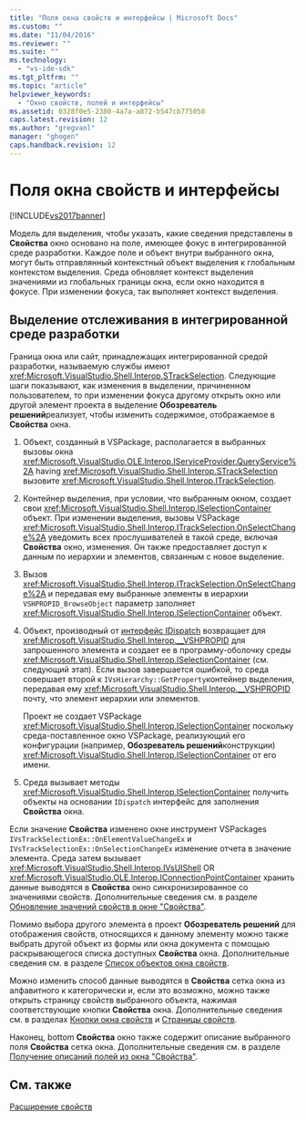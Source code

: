 ```yaml
---
title: "Поля окна свойств и интерфейсы | Microsoft Docs"
ms.custom: ""
ms.date: "11/04/2016"
ms.reviewer: ""
ms.suite: ""
ms.technology: 
  - "vs-ide-sdk"
ms.tgt_pltfrm: ""
ms.topic: "article"
helpviewer_keywords: 
  - "Окно свойств, полей и интерфейсы"
ms.assetid: 0328f0e5-2380-4a7a-a872-b547cb775050
caps.latest.revision: 12
ms.author: "gregvanl"
manager: "ghogen"
caps.handback.revision: 12
---
```

# Поля окна свойств и интерфейсы
[!INCLUDE[vs2017banner](../../code-quality/includes/vs2017banner.md)]

Модель для выделения, чтобы указать, какие сведения представлены в **Свойства** окно основано на поле, имеющее фокус в интегрированной среде разработки.  Каждое поле и объект внутри выбранного окна, могут быть отправлянный контекстный объект выделения к глобальным контекстом выделения.  Среда обновляет контекст выделения значениями из глобальных границы окна, если окно находится в фокусе.  При изменении фокуса, так выполняет контекст выделения.  
  
## Выделение отслеживания в интегрированной среде разработки  
 Граница окна или сайт, принадлежащих интегрированной средой разработки, называемую службы имеют <xref:Microsoft.VisualStudio.Shell.Interop.STrackSelection>.  Следующие шаги показывают, как изменения в выделении, причиненном пользователем, то при изменении фокуса другому открыть окно или другой элемент проекта в выделение **Обозреватель решений**реализует, чтобы изменить содержимое, отображаемое в  **Свойства** окна.  
  
1.  Объект, созданный в VSPackage, располагается в выбранных вызовы окна <xref:Microsoft.VisualStudio.OLE.Interop.IServiceProvider.QueryService%2A> having  <xref:Microsoft.VisualStudio.Shell.Interop.STrackSelection> вызовите  <xref:Microsoft.VisualStudio.Shell.Interop.ITrackSelection>.  
  
2.  Контейнер выделения, при условии, что выбранным окном, создает свои <xref:Microsoft.VisualStudio.Shell.Interop.ISelectionContainer> объект.  При изменении выделения, вызовы VSPackage <xref:Microsoft.VisualStudio.Shell.Interop.ITrackSelection.OnSelectChange%2A> уведомить всех прослушивателей в такой среде, включая  **Свойства** окно, изменения.  Он также предоставляет доступ к данным по иерархии и элементов, связанным с новое выделение.  
  
3.  Вызов <xref:Microsoft.VisualStudio.Shell.Interop.ITrackSelection.OnSelectChange%2A> и передавая ему выбранные элементы в иерархии  `VSHPROPID_BrowseObject` параметр заполняет  <xref:Microsoft.VisualStudio.Shell.Interop.ISelectionContainer> объект.  
  
4.  Объект, производный от [интерфейс IDispatch](http://msdn.microsoft.com/ru-ru/ebbff4bc-36b2-4861-9efa-ffa45e013eb5) возвращает для  <xref:Microsoft.VisualStudio.Shell.Interop.__VSHPROPID> для запрошенного элемента и создает ее в программу\-оболочку среды  <xref:Microsoft.VisualStudio.Shell.Interop.ISelectionContainer> \(см. следующий этап\).  Если вызов завершается ошибкой, то среда совершает второй к `IVsHierarchy::GetProperty`контейнер выделения, передавая ему  <xref:Microsoft.VisualStudio.Shell.Interop.__VSHPROPID> почту, что элемент иерархии или элементов.  
  
     Проект не создает VSPackage <xref:Microsoft.VisualStudio.Shell.Interop.ISelectionContainer> поскольку среда\-поставленное окно VSPackage, реализующий его конфигурации \(например,  **Обозреватель решений**конструкции\)  <xref:Microsoft.VisualStudio.Shell.Interop.ISelectionContainer> от его имени.  
  
5.  Среда вызывает методы <xref:Microsoft.VisualStudio.Shell.Interop.ISelectionContainer> получить объекты на основании  `IDispatch` интерфейс для заполнения  **Свойства** окна.  
  
 Если значение **Свойства** изменено окне инструмент VSPackages  `IVsTrackSelectionEx::OnElementValueChangeEx` и  `IVsTrackSelectionEx::OnSelectionChangeEx` изменение отчета в значение элемента.  Среда затем вызывает <xref:Microsoft.VisualStudio.Shell.Interop.IVsUIShell> OR  <xref:Microsoft.VisualStudio.OLE.Interop.IConnectionPointContainer> хранить данные выводятся в  **Свойства** окно синхронизированное со значениями свойств.  Дополнительные сведения см. в разделе [Обновление значений свойств в окне "Свойства"](../../misc/updating-property-values-in-the-properties-window.md).  
  
 Помимо выбора другого элемента в проект **Обозреватель решений** для отображения свойств, относящихся к данному элементу можно также выбрать другой объект из формы или окна документа с помощью раскрывающегося списка доступных  **Свойства** окна.  Дополнительные сведения см. в разделе [Список объектов окна свойств](../../extensibility/internals/properties-window-object-list.md).  
  
 Можно изменить способ данные выводятся в **Свойства** сетка окна из алфавитного к категорически и, если это возможно, можно также открыть страницу свойств выбранного объекта, нажимая соответствующие кнопки  **Свойства** окна.  Дополнительные сведения см. в разделах [Кнопки окна свойств](../../extensibility/internals/properties-window-buttons.md) и [Страницы свойств](../../extensibility/internals/property-pages.md).  
  
 Наконец, bottom **Свойства** окно также содержит описание выбранного поля  **Свойства** сетка окна.  Дополнительные сведения см. в разделе [Получение описаний полей из окна "Свойства"](../../misc/getting-field-descriptions-from-the-properties-window.md).  
  
## См. также  
 [Расширение свойств](../../extensibility/internals/extending-properties.md)